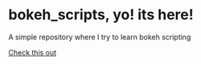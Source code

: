 # bokeh_scripts, yo! its here!
A simple repository where I try to learn bokeh scripting

[Check this out](https://vectortronic.githuh.io/bokeh_scripts/docs/callback.html)
